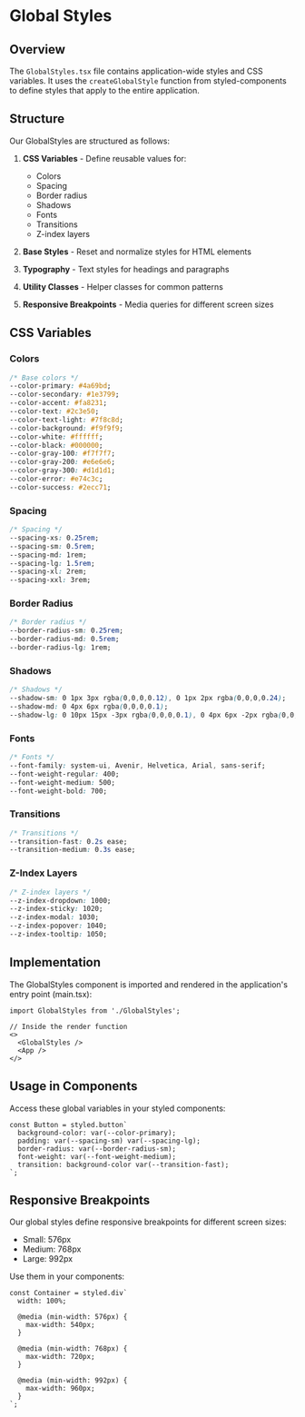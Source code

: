 # Global Styles

## Overview

The `GlobalStyles.tsx` file contains application-wide styles and CSS variables. It uses the `createGlobalStyle` function from styled-components to define styles that apply to the entire application.

## Structure

Our GlobalStyles are structured as follows:

1. **CSS Variables** - Define reusable values for:
   - Colors
   - Spacing
   - Border radius
   - Shadows
   - Fonts
   - Transitions
   - Z-index layers

2. **Base Styles** - Reset and normalize styles for HTML elements

3. **Typography** - Text styles for headings and paragraphs

4. **Utility Classes** - Helper classes for common patterns

5. **Responsive Breakpoints** - Media queries for different screen sizes

## CSS Variables

### Colors

```css
/* Base colors */
--color-primary: #4a69bd;
--color-secondary: #1e3799;
--color-accent: #fa8231;
--color-text: #2c3e50;
--color-text-light: #7f8c8d;
--color-background: #f9f9f9;
--color-white: #ffffff;
--color-black: #000000;
--color-gray-100: #f7f7f7;
--color-gray-200: #e6e6e6;
--color-gray-300: #d1d1d1;
--color-error: #e74c3c;
--color-success: #2ecc71;
```

### Spacing

```css
/* Spacing */
--spacing-xs: 0.25rem;
--spacing-sm: 0.5rem;
--spacing-md: 1rem;
--spacing-lg: 1.5rem;
--spacing-xl: 2rem;
--spacing-xxl: 3rem;
```

### Border Radius

```css
/* Border radius */
--border-radius-sm: 0.25rem;
--border-radius-md: 0.5rem;
--border-radius-lg: 1rem;
```

### Shadows

```css
/* Shadows */
--shadow-sm: 0 1px 3px rgba(0,0,0,0.12), 0 1px 2px rgba(0,0,0,0.24);
--shadow-md: 0 4px 6px rgba(0,0,0,0.1);
--shadow-lg: 0 10px 15px -3px rgba(0,0,0,0.1), 0 4px 6px -2px rgba(0,0,0,0.05);
```

### Fonts

```css
/* Fonts */
--font-family: system-ui, Avenir, Helvetica, Arial, sans-serif;
--font-weight-regular: 400;
--font-weight-medium: 500;
--font-weight-bold: 700;
```

### Transitions

```css
/* Transitions */
--transition-fast: 0.2s ease;
--transition-medium: 0.3s ease;
```

### Z-Index Layers

```css
/* Z-index layers */
--z-index-dropdown: 1000;
--z-index-sticky: 1020;
--z-index-modal: 1030;
--z-index-popover: 1040;
--z-index-tooltip: 1050;
```

## Implementation

The GlobalStyles component is imported and rendered in the application's entry point (main.tsx):

```tsx
import GlobalStyles from './GlobalStyles';

// Inside the render function
<>
  <GlobalStyles />
  <App />
</>
```

## Usage in Components

Access these global variables in your styled components:

```tsx
const Button = styled.button`
  background-color: var(--color-primary);
  padding: var(--spacing-sm) var(--spacing-lg);
  border-radius: var(--border-radius-sm);
  font-weight: var(--font-weight-medium);
  transition: background-color var(--transition-fast);
`;
```

## Responsive Breakpoints

Our global styles define responsive breakpoints for different screen sizes:

- Small: 576px
- Medium: 768px
- Large: 992px

Use them in your components:

```tsx
const Container = styled.div`
  width: 100%;
  
  @media (min-width: 576px) {
    max-width: 540px;
  }
  
  @media (min-width: 768px) {
    max-width: 720px;
  }
  
  @media (min-width: 992px) {
    max-width: 960px;
  }
`;
```
